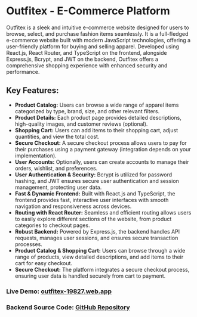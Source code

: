 # Outfitex - E-Commerce Platform

Outfitex is a sleek and intuitive e-commerce website designed for users to browse, select, and purchase fashion items seamlessly. It is a full-fledged e-commerce website built with modern JavaScript technologies, offering a user-friendly platform for buying and selling apparel. Developed using React.js, React Router, and TypeScript on the frontend, alongside Express.js, Bcrypt, and JWT on the backend, Outfitex offers a comprehensive shopping experience with enhanced security and performance.

## Key Features:

-   **Product Catalog:** Users can browse a wide range of apparel items categorized by type, brand, size, and other relevant filters.
-   **Product Details:** Each product page provides detailed descriptions, high-quality images, and customer reviews (optional).
-   **Shopping Cart:** Users can add items to their shopping cart, adjust quantities, and view the total cost.
-   **Secure Checkout:** A secure checkout process allows users to pay for their purchases using a payment gateway (integration depends on your implementation).
-   **User Accounts:** Optionally, users can create accounts to manage their orders, wishlist, and preferences.
-   **User Authentication & Security:** Bcrypt is utilized for password hashing, and JWT ensures secure user authentication and session management, protecting user data.
-   **Fast & Dynamic Frontend:** Built with React.js and TypeScript, the frontend provides fast, interactive user interfaces with smooth navigation and responsiveness across devices.
-   **Routing with React Router:** Seamless and efficient routing allows users to easily explore different sections of the website, from product categories to checkout pages.
-   **Robust Backend:** Powered by Express.js, the backend handles API requests, manages user sessions, and ensures secure transaction processes.
-   **Product Catalog & Shopping Cart:** Users can browse through a wide range of products, view detailed descriptions, and add items to their cart for easy checkout.
-   **Secure Checkout:** The platform integrates a secure checkout process, ensuring user data is handled securely from cart to payment.

### Live Demo: [outfitex-19827.web.app](https://outfitex-19827.web.app/)

### Backend Source Code: [GitHub Repository](https://github.com/BadhanCB/outfitex-backend)
